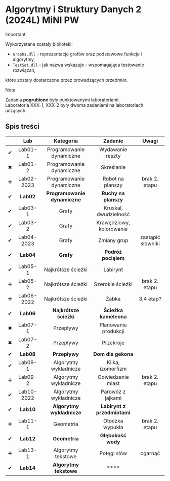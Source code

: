 # Algorytmy i Struktury Danych 2 (2024L) MiNI PW


> [!IMPORTANT]
> Wykorzystane zostały biblioteki:
> - `Graphs.dll` - reprezentacje grafów oraz podstawowe funkcje i algorytmy,
> - `TestSet.dll` - jak nazwa wskazuje - wspomagająca testowanie rozwiązań,
>
> które zostały dostarczone przez prowadzących przedmiot.

> [!NOTE]
> Zadania **pogrubione** były punktowanymi laboratoriami. <br>
> Laboratoria XXX-1, XXX-2 były dwoma zadaniami na laboratoriach uczących.

## Spis treści
|  | Lab | Kategoria | Zadanie | Uwagi |
| :---: | :---: | :---: | :---: | :---: |
| ✔ | Lab01-1 | Programowanie dynamiczne | Wydawanie reszty | |
| ✖ | Lab01-2 | Programowanie dynamiczne | Skreślanie | |
| ➕ | Lab02-2023 | Programowanie dynamiczne | Robot na planszy | brak 2. etapu |
| ✔ | **Lab02** | **Programowanie dynamiczne** | **Ruchy na planszy** | |
| ✔ | Lab03-1 | Grafy | Kruskal, dwudzielność | |
| ✔ | Lab03-2 | Grafy | Krawędziowy, kolorowanie | |
| ✔ | Lab04-2023 | Grafy | Zmiany grup | zastąpić słowniki |
| ✔ | **Lab04** | **Grafy** | **Podróż pociąiem** |  | 
| ✔ | Lab05-1 | Najkrótsze ścieżki | Labirynt | |
| ➕ | Lab05-2 | Najkrótsze ścieżki | Szerokie ścieżki | brak 2. etapu |
| ➕ | Lab06-2022 | Najkrótsze ścieżki | Żabka | 3,4 etap? |
| ✔ | **Lab06** | **Najkrótsze ścieżki** | **Ścieżka kameleona** | | 
| ✖ | Lab07-1 | Przepływy | Planowanie produkcji | |
| ✖ | Lab07-2 | Przepływy | Przekroje | |
| ✔ | **Lab08** | **Przepływy** | **Dom dla gekona** | |
| ✔ | Lab09-1 | Algorytmy wykładnicze | Klika, izomorfizm | |
| ➕ | Lab09-2 | Algorytmy wykładnicze | Odwiedzanie miast | brak 2. etapu |
| ✔ | Lab10-2022 | Algorytmy wykładnicze | Parowóz z jajkami | |
| ✔ | **Lab10** | **Algorytmy wykładnicze** | **Labirynt z przedmiotami** | | 
| ➕ | Lab11-1 | Geometria | Otoczka wypukła | brak 2. etapu |
| ✔ | **Lab12** | **Geometria** | **Głębokość wody** | |
| ➕ | Lab13-1 | Algorytmy tekstowe | Potęgi słów | ogarnąć |
| ✔ | **Lab14** | **Algorytmy tekstowe** | **** | |




